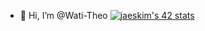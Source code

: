 - 👋 Hi, I’m @Wati-Theo
[![jaeskim's 42 stats](https://badge42.herokuapp.com/api/stats/tschlege)](https://github.com/JaeSeoKim/badge42)
